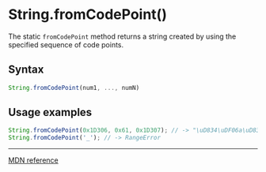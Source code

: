 # String.fromCodePoint()

The static `fromCodePoint` method returns a string created by using the specified sequence of code points.

## Syntax

```js
String.fromCodePoint(num1, ..., numN)
```

## Usage examples

```js
String.fromCodePoint(0x1D306, 0x61, 0x1D307); // -> "\uD834\uDF06a\uD834\uDF07"
String.fromCodePoint('_'); // -> RangeError
```

---

[MDN reference](https://developer.mozilla.org/en-US/docs/Web/JavaScript/Reference/Global_Objects/String/fromCodePoint)

